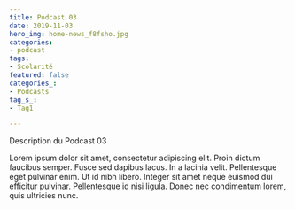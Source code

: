```yaml
---
title: Podcast 03
date: 2019-11-03
hero_img: home-news_f8fsho.jpg
categories:
- podcast
tags:
- Scolarité
featured: false
categories_:
- Podcasts
tag_s_:
- Tag1

---
```

Description du Podcast 03

Lorem ipsum dolor sit amet, consectetur adipiscing elit. Proin dictum faucibus semper. Fusce sed dapibus lacus. In a lacinia velit. Pellentesque eget pulvinar enim. Ut id nibh libero. Integer sit amet neque euismod dui efficitur pulvinar. Pellentesque id nisi ligula. Donec nec condimentum lorem, quis ultricies nunc.